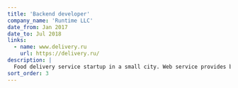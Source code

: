 ```yaml
---
title: 'Backend developer'
company_name: 'Runtime LLC'
date_from: Jan 2017
date_to: Jul 2018
links:
  - name: www.delivery.ru
    url: https://delivery.ru/
description: |
  Food delivery service startup in a small city. Web service provides back-office for restaurants to manage order delivery and courier assignment. Courier has a native mobile application to check orders and track routes.
sort_order: 3
---
```

